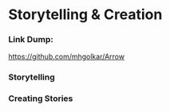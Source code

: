 # Storytelling & Creation



### Link Dump:
https://github.com/mhgolkar/Arrow

### Storytelling

### Creating Stories
